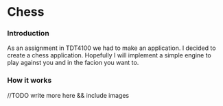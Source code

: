 # Chess

### Introduction
As an assignment in TDT4100 we had to make an application. I decided to create a chess application.
Hopefully I will implement a simple engine to play against you and in the facion you want to.

### How it works
//TODO write more here && include images
